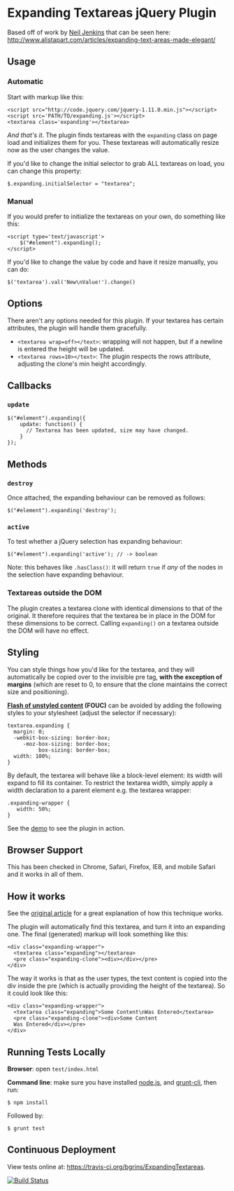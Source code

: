 # Expanding Textareas jQuery Plugin

Based off of work by [Neil Jenkins](http://nmjenkins.com/) that can be seen here: http://www.alistapart.com/articles/expanding-text-areas-made-elegant/

## Usage

### Automatic

Start with markup like this:

    <script src="http://code.jquery.com/jquery-1.11.0.min.js"></script>
    <script src='PATH/TO/expanding.js'></script>
    <textarea class='expanding'></textarea>

*And that's it*.  The plugin finds textareas with the `expanding` class on page load and initializes them for you.  These textareas will automatically resize now as the user changes the value.

If you'd like to change the initial selector to grab ALL textareas on load, you can change this property:

    $.expanding.initialSelector = "textarea";

### Manual

If you would prefer to initialize the textareas on your own, do something like this:

    <script type='text/javascript'>
        $("#element").expanding();
    </script>

If you'd like to change the value by code and have it resize manually, you can do:

    $('textarea').val('New\nValue!').change()


## Options

There aren't any options needed for this plugin.  If your textarea has certain attributes, the plugin will handle them gracefully.

* `<textarea wrap=off></text>`: wrapping will not happen, but if a newline is entered the height will be updated.
* `<textarea rows=10></text>`: The plugin respects the rows attribute, adjusting the clone's min height accordingly.

## Callbacks

### `update`

    $("#element").expanding({
        update: function() {
          // Textarea has been updated, size may have changed.
        }
    });

## Methods

### `destroy`

Once attached, the expanding behaviour can be removed as follows:

    $("#element").expanding('destroy');

### `active`

To test whether a jQuery selection has expanding behaviour:

    $("#element").expanding('active'); // -> boolean

Note: this behaves like `.hasClass()`: it will return `true` if _any_ of the nodes in the selection have expanding behaviour.

### Textareas outside the DOM

The plugin creates a textarea clone with identical dimensions to that of the original. It therefore requires that the textarea be in place in the DOM for these dimensions to be correct. Calling `expanding()` on a textarea outside the DOM will have no effect.

## Styling

You can style things how you'd like for the textarea, and they will automatically be copied over to the invisible pre tag, **with the exception of margins** (which are reset to 0, to ensure that the clone maintains the correct size and positioning).

**[Flash of unstyled content](http://en.wikipedia.org/wiki/Flash_of_unstyled_content) (FOUC)** can be avoided by adding the following styles to your stylesheet (adjust the selector if necessary):

    textarea.expanding {
      margin: 0;
      -webkit-box-sizing: border-box;
         -moz-box-sizing: border-box;
              box-sizing: border-box;
      width: 100%;
    }

By default, the textarea will behave like a block-level element: its width will expand to fill its container. To restrict the textarea width, simply apply a width declaration to a parent element e.g. the textarea wrapper:

    .expanding-wrapper {
       width: 50%;
    }

See the [demo](http://bgrins.github.com/ExpandingTextareas/) to see the plugin in action.

## Browser Support

This has been checked in Chrome, Safari, Firefox, IE8, and mobile Safari and it works in all of them.

## How it works

See the [original article](http://www.alistapart.com/articles/expanding-text-areas-made-elegant/) for a great explanation of how this technique works.

The plugin will automatically find this textarea, and turn it into an expanding one.  The final (generated) markup will look something like this:

    <div class="expanding-wrapper">
      <textarea class="expanding"></textarea>
      <pre class="expanding-clone"><div></div></pre>
    </div>

The way it works is that as the user types, the text content is copied into the div inside the pre (which is actually providing the height of the textarea).  So it could look like this:

    <div class="expanding-wrapper">
      <textarea class="expanding">Some Content\nWas Entered</textarea>
      <pre class="expanding-clone"><div>Some Content
      Was Entered</div></pre>
    </div>

## Running Tests Locally

**Browser**: open `test/index.html`

**Command line**: make sure you have installed [node.js](http://nodejs.org/), and [grunt-cli](http://gruntjs.com/getting-started), then run:

    $ npm install

Followed by:

    $ grunt test

## Continuous Deployment

View tests online at: https://travis-ci.org/bgrins/ExpandingTextareas.

[![Build Status](https://travis-ci.org/bgrins/ExpandingTextareas.svg?branch=master)](https://travis-ci.org/bgrins/ExpandingTextareas)

